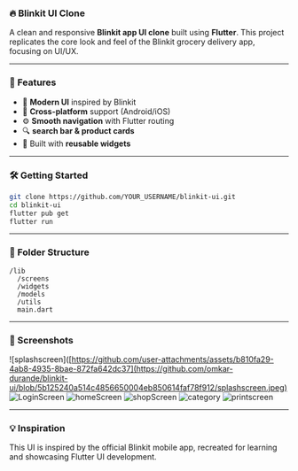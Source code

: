 
### 🔥 Blinkit UI Clone

A clean and responsive **Blinkit app UI clone** built using **Flutter**. This project replicates the core look and feel of the Blinkit grocery delivery app, focusing on UI/UX.

---

### 🚀 Features

* 🛒 **Modern UI** inspired by Blinkit
* 📱 **Cross-platform** support (Android/iOS)
* ⚙️ **Smooth navigation** with Flutter routing
* 🔍 **search bar & product cards**
* 🧱 Built with **reusable widgets**

---

### 🛠️ Getting Started

```bash
git clone https://github.com/YOUR_USERNAME/blinkit-ui.git
cd blinkit-ui
flutter pub get
flutter run
```

---

### 📂 Folder Structure

```
/lib
  /screens
  /widgets
  /models
  /utils
  main.dart
```

---

### 📸 Screenshots
![splashscreen]([https://github.com/user-attachments/assets/b810fa29-4ab8-4935-8bae-872fa642dc37](https://github.com/omkar-durande/blinkit-ui/blob/5b125240a514c4856650004eb850614faf78f912/splashscreen.jpeg)
![LoginScreen](https://github.com/omkar-durande/blinkit-ui/blob/d4d4a46918fcb9e14cb263591343ed17da4c63ea/loginscreen.jpeg)
![homeScreen](https://github.com/omkar-durande/blinkit-ui/blob/2722d2d0ee8d2c84b10997946ed8ad55d4226be1/home.jpeg)
![shopScreen](https://github.com/omkar-durande/blinkit-ui/blob/e3d028ebfde4ad945b2e51dd51e202fc62f2296c/shopping.jpeg)
![category](https://github.com/omkar-durande/blinkit-ui/blob/5930ec703c2f77039f75d71ac35af9c3c1473906/category.jpeg)
![printscreen](https://github.com/omkar-durande/blinkit-ui/blob/0a23a038d214bec99deadd87353bdbd0f6783d80/printscreen.jpeg)


---

### 💡 Inspiration

This UI is inspired by the official Blinkit mobile app, recreated for learning and showcasing Flutter UI development.

